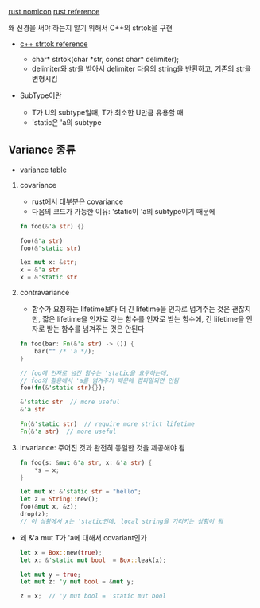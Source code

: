 [rust nomicon](https://doc.rust-lang.org/nomicon/subtyping.html)
[rust reference](https://doc.rust-lang.org/reference/subtyping.html)

왜 신경을 써야 하는지 알기 위해서 C++의 strtok을 구현

- [c++ strtok reference](https://cplusplus.com/reference/cstring/strtok/)

  - char* strtok(char *str, const char\* delimiter);
  - delimiter와 str을 받아서 delimiter 다음의 string을 반환하고, 기존의 str을 변형시킴

- SubType이란

  - T가 U의 subtype일때, T가 최소한 U만큼 유용할 때
  - 'static은 'a의 subtype

## Variance 종류

- [variance table](https://doc.rust-lang.org/reference/subtyping.html#r-subtyping.variance.builtin-types)

1.  covariance

    - rust에서 대부분은 covariance
    - 다음의 코드가 가능한 이유: 'static이 'a의 subtype이기 때문에

    ```rust
    fn foo(&'a str) {}

    foo(&'a str)
    foo(&'static str)

    lex mut x: &str;
    x = &'a str
    x = &'static str
    ```

2.  contravariance

    - 함수가 요청하는 lifetime보다 더 긴 lifetime을 인자로 넘겨주는 것은 괜찮지만, 짧은 lifetime을 인자로 갖는 함수를 인자로 받는 함수에, 긴 lifetime을 인자로 받는 함수를 넘겨주는 것은 안된다

    ```rust
    fn foo(bar: Fn(&'a str) -> ()) {
    	bar("" /* 'a */);
    }

    // foo에 인자로 넘긴 함수는 'static을 요구하는데,
    // foo의 활용에서 'a를 넘겨주기 때문에 컴파일되면 안됨
    foo(fn(&'static str){});
    ```

    ```rust
    &'static str  // more useful
    &'a str

    Fn(&'static str)  // require more strict lifetime
    Fn(&'a str)  // more useful
    ```

3.  invariance: 주어진 것과 완전히 동일한 것을 제공해야 됨

    ```rust
    fn foo(s: &mut &'a str, x: &'a str) {
    	*s = x;
    }

    let mut x: &'static str = "hello";
    let z = String::new();
    foo(&mut x, &z);
    drop(z);
    // 이 상황에서 x는 'static인데, local string을 가리키는 상황이 됨
    ```

- 왜 &'a mut T가 'a에 대해서 covariant인가

  ```rust
  let x = Box::new(true);
  let x: &'static mut bool  = Box::leak(x);

  let mut y = true;
  let mut z: 'y mut bool = &mut y;

  z = x;  // 'y mut bool = 'static mut bool
  ```
